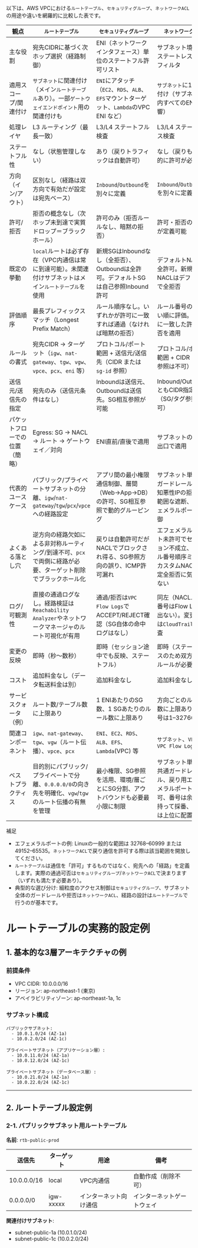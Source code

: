 以下は、AWS VPCにおける`ルートテーブル`、`セキュリティグループ`、`ネットワークACL`の用途や違いを網羅的に比較した表です。

| 観点 | `ルートテーブル` | `セキュリティグループ` | `ネットワークACL` |
|---|---|---|---|
| 主な役割 | 宛先CIDRに基づく次ホップ選択（経路制御） | ENI（ネットワークインタフェース）単位のステートフル許可リスト | サブネット境界のステートレスL3/L4フィルタ |
| 適用スコープ/関連付け | `サブネット`に関連付け（メイン`ルートテーブル`あり）。一部`ゲートウェイエンドポイント`用の関連付けも | `ENI`にアタッチ（`EC2`、`RDS`、`ALB`、`EFS`マウントターゲット、`Lambda`のVPC ENI など） | `サブネット`に1つ関連付け（サブネット内すべてのENIに影響） |
| 処理レイヤ | L3 ルーティング（最長一致） | L3/L4 ステートフル検査 | L3/L4 ステートレス検査 |
| ステートフル性 | なし（状態管理しない） | あり（戻りトラフィックは自動許可） | なし（戻りも明示的に許可が必要） |
| 方向（イン/アウト） | 区別なし（経路は双方向で有効だが設定は宛先ベース） | `Inbound`/`Outbound`を別々に定義 | `Inbound`/`Outbound`を別々に定義 |
| 許可/拒否 | 拒否の概念なし（次ホップ未到達で実質ドロップ＝ブラックホール） | 許可のみ（拒否ルールなし、暗黙の拒否） | 許可・拒否の両方が定義可能 |
| 既定の挙動 | `local`ルートは必ず存在（VPC内通信は常に到達可能）。未関連付けサブネットはメイン`ルートテーブル`を使用 | 新規SGはInboundなし（全拒否）、Outboundは全許可。デフォルトSGは自己参照Inbound許可 | デフォルトNACLは全許可。新規作成NACLはデフォルトで全拒否 |
| 評価順序 | 最長プレフィックスマッチ（Longest Prefix Match） | ルール順序なし。いずれかが許可に一致すれば通過（なければ暗黙の拒否） | ルール番号の小さい順に評価。最初に一致した許可/拒否を適用 |
| ルールの書式 | 宛先CIDR → ターゲット（`igw`、`nat-gateway`、`tgw`、`vgw`、`vpce`、`pcx`、`eni` 等） | プロトコル/ポート範囲 + 送信元/送信先（CIDR または `sg-id` 参照） | プロトコル/ポート範囲 + CIDR（SG参照は不可） |
| 送信元/送信先の指定 | 宛先のみ（送信元条件はなし） | Inboundは送信元、Outboundは送信先。SG相互参照が可能 | Inbound/OutboundともCIDR指定のみ（SG/タグ参照不可） |
| パケットフローでの位置（簡略） | Egress: SG → NACL → ルート → ゲートウェイ／対向 | ENI直前/直後で適用 | サブネットの入口/出口で適用 |
| 代表的ユースケース | パブリック/プライベートサブネットの分離、`igw`/`nat-gateway`/`tgw`/`pcx`/`vpce` への経路設定 | アプリ間の最小権限通信制御、層間（Web→App→DB）の許可、SG相互参照で動的グルーピング | サブネット単位のガードレール、既知悪性IPの拒否、広範囲な遮断、エフェメラルポート制御 |
| よくある落とし穴 | 逆方向の経路欠如による非対称ルーティング/到達不可、`pcx`で両側に経路が必要、ターゲット削除でブラックホール化 | 戻りは自動許可だがNACLでブロックされ得る、SG参照方向の誤り、ICMP許可漏れ | エフェメラルポート未許可でセッション不成立、ルール番号順序ミス、カスタムNACLの既定全拒否に気づかない |
| ログ/可観測性 | 直接の通過ログなし。経路検証は`Reachability Analyzer`やネットワークマネージャのルート可視化が有用 | 通過/拒否は`VPC Flow Logs`でACCEPT/REJECT確認（SG自体の命中ログはなし） | 同左（NACLルール番号はFlow Logsに出ない）。変更操作は`CloudTrail`で監査 |
| 変更の反映 | 即時（秒〜数秒） | 即時（セッション途中でも反映、ステートフル） | 即時（ステートレスのため双方向にルールが必要） |
| コスト | 追加料金なし（データ転送料金は別） | 追加料金なし | 追加料金なし |
| サービスクォータ（例） | ルート数/テーブル数に上限あり | 1 ENIあたりのSG数、1 SGあたりのルール数に上限あり | 方向ごとのルール数に上限あり（番号は1–32766） |
| 関連コンポーネント | `igw`、`nat-gateway`、`tgw`、`vgw`（ルート伝播）、`vpce`、`pcx` | `ENI`、`EC2`、`RDS`、`ALB`、`EFS`、`Lambda`(VPC) 等 | `サブネット`、`VPC`、`VPC Flow Logs` |
| ベストプラクティス | 目的別にパブリック/プライベートで分離、`0.0.0.0/0`の向き先を明確化、`vgw`/`tgw`のルート伝播の有無を管理 | 最小権限、SG参照を活用、環境/層ごとにSG分割、アウトバウンドも必要最小限に制限 | サブネット単位で共通ガードレール、戻り用エフェメラルポート許可、番号は余裕を持って採番、拒否は上位に配置 |

補足
- エフェメラルポートの例: Linuxの一般的な範囲は 32768–60999 または 49152–65535。`ネットワークACL`で戻り通信を許可する際は該当範囲を開放してください。
- `ルートテーブル`は通信を「許可」するものではなく、宛先への「経路」を定義します。実際の通過可否は`セキュリティグループ`/`ネットワークACL`で決まります（いずれも満たす必要あり）。
- 典型的な選び分け: 細粒度のアクセス制御は`セキュリティグループ`、サブネット全体のガードレールや拒否は`ネットワークACL`、経路の設計は`ルートテーブル`で行うのが基本です。



# ルートテーブルの実務的設定例

## 1. 基本的な3層アーキテクチャの例

### 前提条件
- VPC CIDR: 10.0.0.0/16
- リージョン: ap-northeast-1 (東京)
- アベイラビリティゾーン: ap-northeast-1a, 1c

### サブネット構成

```
パブリックサブネット:
  - 10.0.1.0/24 (AZ-1a)
  - 10.0.2.0/24 (AZ-1c)

プライベートサブネット（アプリケーション層）:
  - 10.0.11.0/24 (AZ-1a)
  - 10.0.12.0/24 (AZ-1c)

プライベートサブネット（データベース層）:
  - 10.0.21.0/24 (AZ-1a)
  - 10.0.22.0/24 (AZ-1c)
```

---

## 2. ルートテーブル設定例

### 2-1. パブリックサブネット用ルートテーブル

**名前**: `rtb-public-prod`

| 送信先 | ターゲット | 用途 | 備考 |
|--------|-----------|------|------|
| 10.0.0.0/16 | local | VPC内通信 | 自動作成（削除不可） |
| 0.0.0.0/0 | igw-xxxxx | インターネット向け通信 | インターネットゲートウェイ |

**関連付けサブネット**:
- subnet-public-1a (10.0.1.0/24)
- subnet-public-1c (10.0.2.0/24)
